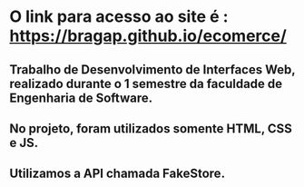# O link para acesso ao site é : https://bragap.github.io/ecomerce/
## Trabalho de Desenvolvimento de Interfaces Web, realizado durante o 1 semestre da faculdade de Engenharia de Software. 
## No projeto, foram utilizados somente HTML, CSS e JS.
## Utilizamos a API chamada FakeStore.
